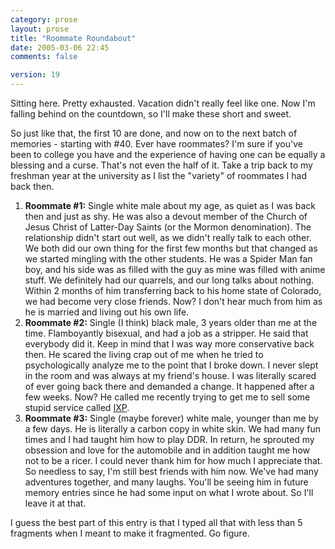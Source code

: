 ```yaml
---
category: prose
layout: prose
title: "Roommate Roundabout"
date: 2005-03-06 22:45
comments: false

version: 19
---
```


Sitting here. Pretty exhausted. Vacation didn't really feel like one. Now I'm falling behind on the countdown, so I'll make these short and sweet.

So just like that, the first 10 are done, and now on to the next batch of memories - starting with #40. Ever have roommates? I'm sure if you've been to college you have and the experience of having one can be equally a blessing and a curse. That's not even the half of it. Take a trip back to my freshman year at the university as I list the "variety" of roommates I had back then.

1.  **Roommate #1:** Single white male about my age, as quiet as I was back then and just as shy. He was also a devout member of the Church of Jesus Christ of Latter-Day Saints (or the Mormon denomination). The relationship didn't start out well, as we didn't really talk to each other. We both did our own thing for the first few months but that changed as we started mingling with the other students. He was a Spider Man fan boy, and his side was as filled with the guy as mine was filled with anime stuff. We definitely had our quarrels, and our long talks about nothing. Within 2 months of him transferring back to his home state of Colorado, we had become very close friends. Now? I don't hear much from him as he is married and living out his own life.
2.  **Roommate #2:** Single (I think) black male, 3 years older than me at the time. Flamboyantly bisexual, and had a job as a stripper. He said that everybody did it. Keep in mind that I was way more conservative back then. He scared the living crap out of me when he tried to psychologically analyze me to the point that I broke down. I never slept in the room and was always at my friend's house. I was literally scared of ever going back there and demanded a change. It happened after a few weeks. Now? He called me recently trying to get me to sell some stupid service called [IXP][1].
3.  **Roommate #3:** Single (maybe forever) white male, younger than me by a few days. He is literally a carbon copy in white skin. We had many fun times and I had taught him how to play DDR. In return, he sprouted my obsession and love for the automobile and in addition taught me how not to be a ricer. I could never thank him for how much I appreciate that. So needless to say, I'm still best friends with him now. We've had many adventures together, and many laughs. You'll be seeing him in future memory entries since he had some input on what I wrote about. So I'll leave it at that.

I guess the best part of this entry is that I typed all that with less than 5 fragments when I meant to make it fragmented. Go figure.

[1]: http://www.ixp.net
